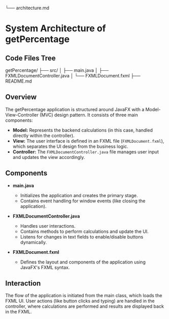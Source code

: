 
└── architecture.md
# System Architecture of getPercentage
## Code Files Tree
getPercentage/
├── src/
│   ├── main.java
│   ├── FXMLDocumentController.java
│   └── FXMLDocument.fxml
├── README.md

## Overview
The getPercentage application is structured around JavaFX with a Model-View-Controller (MVC) design pattern. It consists of three main components:

- **Model:** Represents the backend calculations (in this case, handled directly within the controller).
- **View:** The user interface is defined in an FXML file (`FXMLDocument.fxml`), which separates the UI design from the business logic.
- **Controller:** The `FXMLDocumentController.java` file manages user input and updates the view accordingly.

## Components
- **main.java**
  - Initializes the application and creates the primary stage.
  - Contains event handling for window events (like closing the application).

- **FXMLDocumentController.java**
  - Handles user interactions.
  - Contains methods to perform calculations and update the UI.
  - Listens for changes in text fields to enable/disable buttons dynamically.

- **FXMLDocument.fxml**
  - Defines the layout and components of the application using JavaFX's FXML syntax.

## Interaction
The flow of the application is initiated from the main class, which loads the FXML UI. User actions (like button clicks and typing) are handled in the controller, where calculations are performed and results are displayed back in the FXML.

